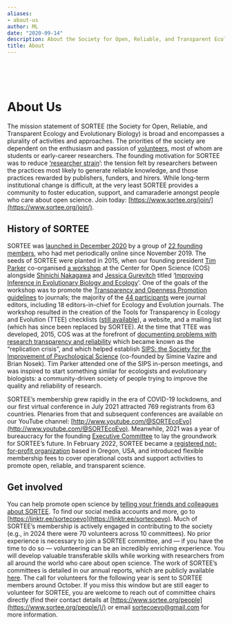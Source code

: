 ```yaml
---
aliases:
- about-us
author: ML
date: "2020-09-14"
description: About the Society for Open, Reliable, and Transparent Ecology and Evolutionary biology (SORTEE)
title: About
---
```



&nbsp;

&nbsp;

# About Us

The mission statement of SORTEE (the Society for Open, Reliable, and Transparent Ecology and Evolutionary Biology) is broad and encompasses a plurality of activities and approaches. The priorities of the society are dependent on the enthusiasm and passion of [volunteers](http://www.sortee.org/people/), most of whom are students or early-career researchers. The founding motivation for SORTEE was to reduce [‘researcher strain](https://doi.org/10.1186/s12915-021-01006-3)’: the tension felt by researchers between the practices most likely to generate reliable knowledge, and those practices rewarded by publishers, funders, and hirers. While long-term institutional change is difficult, at the very least SORTEE provides a community to foster education, support, and camaraderie amongst people who care about open science. Join today: [https://www.sortee.org/join/](https://www.sortee.org/join/).

## History of SORTEE

SORTEE was [launched in December 2020](https://www.science.org/doi/10.1126/science.370.6522.1260\#:\~:text=They%20worked%20with%20journal%20editors,never%20make%20it%20into%20journals.) by a group of [22 founding members](https://www.sortee.org/people\_archive/), who had met periodically online since November 2019\. The seeds of SORTEE were planted in 2015, when our founding president [Tim Parker](https://www.whitman.edu/academics/majors-and-programs/biology/faculty-and-staff/tim-parker) co-organised [a workshop](https://methodsblog.com/2015/11/26/madness-in-our-methods/) at the Center for Open Science (COS) alongside [Shinichi Nakagawa](https://apps.ualberta.ca/directory/person/snakagaw) and [Jessica Gurevitch](https://ag.purdue.edu/department/fnr/faculty-sites/gurevitch/) titled ‘[Improving Inference in Evolutionary Biology and Ecology](https://doi.org/10.1111/ele.12610)’. One of the goals of the workshop was to promote the [Transparency and Openness Promotion guidelines](https://www.cos.io/initiatives/top-guidelines) to journals; the majority of the [44 participants](https://osf.io/dhp3t) were journal editors, including 18 editors-in-chief for Ecology and Evolution journals. The workshop resulted in the creation of the Tools for Transparency in Ecology and Evolution (TTEE) checklists ([still available](https://osf.io/g65cb/)), a website, and a mailing list (which has since been replaced by SORTEE). At the time that TTEE was developed, 2015, COS was at the forefront of [documenting problems with research transparency and reliability](http://doi.org/10.1126/science.aac4716) which became known as the “replication crisis”, and which helped establish [SIPS: the Society for the Improvement of Psychological Science](https://improvingpsych.org) (co-founded by Simine Vazire and Brian Nosek). Tim Parker attended one of the SIPS in-person meetings, and was inspired to start something similar for ecologists and evolutionary biologists: a community-driven society of people trying to improve the quality and reliability of research.

SORTEE’s membership grew rapidly in the era of COVID-19 lockdowns, and our first virtual conference in July 2021 attracted 769 registrants from 63 countries. Plenaries from that and subsequent conferences are available on our YouTube channel: [http://www.youtube.com/@SORTEcoEvo](http://www.youtube.com/@SORTEcoEvo). Meanwhile, 2021 was a year of bureaucracy for the founding [Executive Committee](https://www.sortee.org/people\_archive/) to lay the groundwork for SORTEE’s future. In February 2022, SORTEE became a [registered not-for-profit organization](https://www.sortee.org/bylaws/) based in Oregon, USA, and introduced flexible membership fees to cover operational costs and support activities to promote open, reliable, and transparent science.

## Get involved

You can help promote open science by [telling your friends and colleagues about SORTEE](https://osf.io/m3hqx). To find our social media accounts and more, go to [https://linktr.ee/sortecoevo](https://linktr.ee/sortecoevo). Much of SORTEE’s membership is actively engaged in contributing to the society (e.g., in 2024 there were 70 volunteers across 10 committees). No prior experience is necessary to join a SORTEE committee, and — if you have the time to do so — volunteering can be an incredibly enriching experience. You will develop valuable transferable skills while working with researchers from all around the world who care about open science. The work of SORTEE’s committees is detailed in our annual reports, which are publicly available [here](https://osf.io/6yzxb/). The call for volunteers for the following year is sent to SORTEE members around October. If you miss this window but are still eager to volunteer for SORTEE, you are welcome to reach out of committee chairs directly (find their contact details at [https://www.sortee.org/people](https://www.sortee.org/people/)/) or email [sortecoevo@gmail.com](mailto:sortecoevo@gmail.com) for more information.





&nbsp;

&nbsp;
